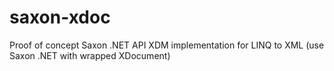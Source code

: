 # saxon-xdoc
Proof of concept Saxon .NET API XDM implementation for LINQ to XML (use Saxon .NET with wrapped XDocument)
